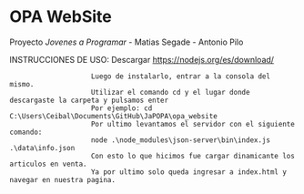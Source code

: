 # OPA WebSite

Proyecto _Jovenes a Programar_ - Matias Segade - Antonio Pilo



INSTRUCCIONES DE USO:
                        Descargar https://nodejs.org/es/download/
                        
                        Luego de instalarlo, entrar a la consola del mismo.
                        Utilizar el comando cd y el lugar donde descargaste la carpeta y pulsamos enter
                        Por ejemplo: cd C:\Users\Ceibal\Documents\GitHub\JaPOPA\opa_website
                        Por ultimo levantamos el servidor con el siguiente comando:
                        node .\node_modules\json-server\bin\index.js .\data\info.json
                        Con esto lo que hicimos fue cargar dinamicante los articulos en venta.
                        Ya por ultimo solo queda ingresar a index.html y navegar en nuestra pagina.
        
